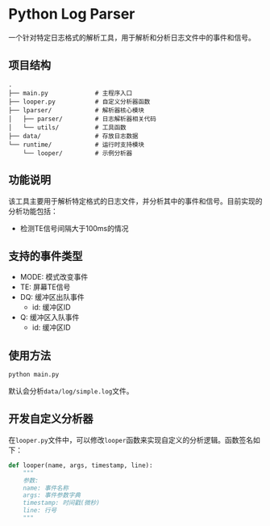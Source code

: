 # Python Log Parser

一个针对特定日志格式的解析工具，用于解析和分析日志文件中的事件和信号。

## 项目结构

```
.
├── main.py             # 主程序入口
├── looper.py           # 自定义分析器函数
├── lparser/            # 解析器核心模块
│   ├── parser/         # 日志解析器相关代码
│   └── utils/          # 工具函数
├── data/               # 存放日志数据
└── runtime/            # 运行时支持模块
    └── looper/         # 示例分析器
```

## 功能说明

该工具主要用于解析特定格式的日志文件，并分析其中的事件和信号。目前实现的分析功能包括：

- 检测TE信号间隔大于100ms的情况

## 支持的事件类型

- MODE: 模式改变事件
- TE: 屏幕TE信号
- DQ: 缓冲区出队事件
  - id: 缓冲区ID
- Q: 缓冲区入队事件
  - id: 缓冲区ID

## 使用方法

```bash
python main.py
```

默认会分析`data/log/simple.log`文件。

## 开发自定义分析器

在`looper.py`文件中，可以修改`looper`函数来实现自定义的分析逻辑。函数签名如下：

```python
def looper(name, args, timestamp, line):
    """
    参数:
    name: 事件名称
    args: 事件参数字典
    timestamp: 时间戳(微秒)
    line: 行号
    """
``` 